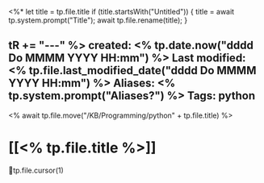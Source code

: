 
<%*
  let title = tp.file.title
  if (title.startsWith("Untitled")) {
    title = await tp.system.prompt("Title");
    await tp.file.rename(title);
  } 
  
  tR += "---"
%>
created: <% tp.date.now("dddd Do MMMM YYYY HH:mm") %>
Last modified: <% tp.file.last_modified_date("dddd Do MMMM YYYY HH:mm") %>
Aliases: <% tp.system.prompt("Aliases?") %>
Tags: python
---
<% await tp.file.move("/KB/Programming/python" + tp.file.title) %>
# [[<% tp.file.title %>]]

📌tp.file.cursor(1)

